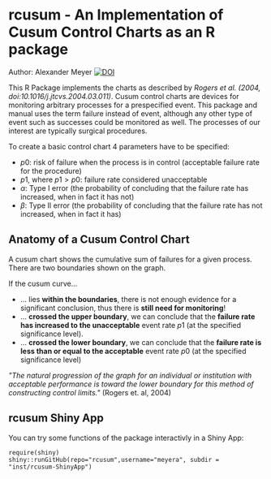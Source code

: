 rcusum - An Implementation of Cusum Control Charts as an R package
============
Author: Alexander Meyer [![DOI](https://zenodo.org/badge/doi/10.5281/zenodo.51159.svg)](https://zenodo.org/record/51159#.Vy-OCvmLRhE)

This R Package implements the charts as described by _Rogers et al. (2004, doi:10.1016/j.jtcvs.2004.03.011)_. Cusum control charts are devices for monitoring arbitrary processes for a prespecified event. This package and manual uses the term failure instead of event, although any other type of event such as successes could be monitored as well. The processes of our interest are typically surgical procedures.

To create a basic control chart 4 parameters have to be specified:

* $p0$: risk of failure when the process is in control (acceptable failure rate for the procedure)
* $p1$, where $p1>p0$: failure rate considered unacceptable
* $\alpha$: Type I error (the probability of concluding that the failure rate has increased, when in fact it has not)
* $\beta$: Type II error (the probability of concluding that the failure rate has not increased, when in fact it has)
 
Anatomy of a Cusum Control Chart
--------------------------------
A cusum chart shows the cumulative sum of failures for a given process. There are two boundaries shown on the graph.

If the cusum curve...

* ... lies __within the boundaries__, there is not enough evidence for a significant conclusion, thus there is __still need for monitoring__!
* ... __crossed the upper boundary__, we can conclude that the __failure rate has increased to the unacceptable__ event rate $p1$ (at the specified significance level).
* ... __crossed the lower boundary__, we can conclude that the __failure rate is less than or equal to the acceptable__ event rate $p0$ (at the specified significance level)
 
_"The natural progression of the graph for an individual or institution with acceptable performance is toward the lower boundary for this method of constructing control limits."_  (Rogers et. al, 2004)


rcusum Shiny App
-----------------
You can try some functions of the package interactivly in a Shiny App:
```
require(shiny)
shiny::runGitHub(repo="rcusum",username="meyera", subdir = "inst/rcusum-ShinyApp")
```
